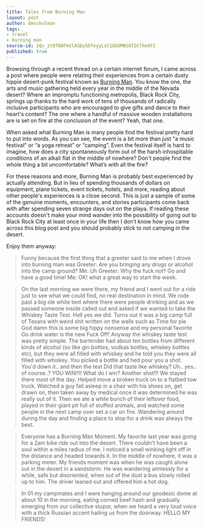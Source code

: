 ```yaml
---
title: Tales from Burning Man
layout: post
author: dmschulman
tags:
- travel
- burning man
source-id: 1Qs_zt8TN8FHzlASDySDfeyyLsC1GbOMNS8TGClhe6FI
published: true
---
```

Browsing through a recent thread on a certain internet forum, I came across a post where people were relating their experiences from a certain dusty hippie desert-punk festival known as [Burning Man](https://burningman.org/). You know the one, the arts and music gathering held every year in the middle of the Nevada desert? Where an impromptu functioning metropolis, Black Rock City, springs up thanks to the hard work of tens of thousands of radically inclusive participants who are encouraged to give gifts and dance to their heart's content? The one where a handful of massive wooden installations are is set on fire at the conclusion of the event? Yeah, that one.

When asked what Burning Man is many people find the festival pretty hard to put into words. As you can see, the event is a bit more than just "a music festival" or “a yoga retreat” or “camping”. Even the festival itself is hard to imagine, how does a city spontaneously form out of the harsh inhospitable conditions of an alkali flat in the middle of nowhere? Don't people find the whole thing a bit uncomfortable? What’s with all the fire?

For these reasons and more, Burning Man is probably best experienced by actually attending. But in lieu of spending thousands of dollars on equipment, plane tickets, event tickets, hotels, and more, reading about other people's experiences is a close second. This is just a sample of some of the genuine moments, encounters, and stories participants come back with after spending seven strange days out on the playa. If reading these accounts doesn't make your mind wander into the possibility of going out to Black Rock City at least once in your life then I don’t know how you came across this blog post and you should probably stick to not camping in the desert.

Enjoy them anyway:

> Funny because the first thing that a greeter said to me when I drove into burning man was
    Greeter: Are you bringing any drugs or alcohol into the camp ground?
    Me: Uh
    Greeter: Why the fuck not? Go and have a good time!
    Me: OK!
    what a great way to start the week.

> On the last morning we were there, my friend and I went out for a ride just to see what we could find, no real destination in mind. We rode past a big ole white tent where there were people drinking and as we passed someone inside called out and asked if we wanted to take the Whiskey Taste Test. Hell yes we did.
    Turns out it was a big camp full of Texans with weird shit written on the walls such as Time for pie God damn this is some big hippy nonsense and my personal favorite Go drink water is the new Fuck Off! Anyway the whiskey taste test was pretty simple. The bartender had about ten bottles from different kinds of alcohol (so like gin bottles, vodkas bottles, whiskey bottles etc), but they were all filled with whiskey and he told you they were all filled with whiskey. You picked a bottle and hed pour you a shot. You'd down it.. and then the test Did that taste like whiskey? Uh.. yes.. of course..? YOU WIN!!!! What do I win? Another shot!!!
    We stayed there most of the day. Helped move a broken truck on to a flatbed tow truck. Watched a guy fall asleep in a chair with his shoes on, get drawn on, then taken away by medical once it was determined he was really out of it. Then we ate a while bunch of their leftover food, played in their giant pit full of stuffed animals, and watched some people in the next camp over set a car on fire.
    Wandering around during the day and finding a place to stop for a drink was always the best.

> Everyone has a Burning Man Moment. My favorite last year was going for a 2am bike ride out into the desert. There couldn't have been a soul within a miles radius of me. I noticed a small winking light off in the distance and headed towards it. In the middle of nowhere, it was a parking meter. My friends moment was when he was caught alone out in the desert in a sandstorm. He was wandering aimlessly for a while, safe but disoriented, when out of the dust a bus slowly rolled up to him. The driver leaned out and offered him a hot dog.

> In 01 my campmates and I were hanging around our geodesic dome at about 10 in the morning, eating corned beef hash and gradually emerging from our collective stupor, when we heard a very loud voice with a thick Russian accent hailing us from the doorway. HELLO MY FRIENDS!

